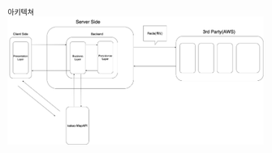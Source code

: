 아키텍쳐
![Architecture_whichcafe](https://github.com/devdev2022/WhichCafe/blob/main/Architecure_whichcafe.drawio.png)
